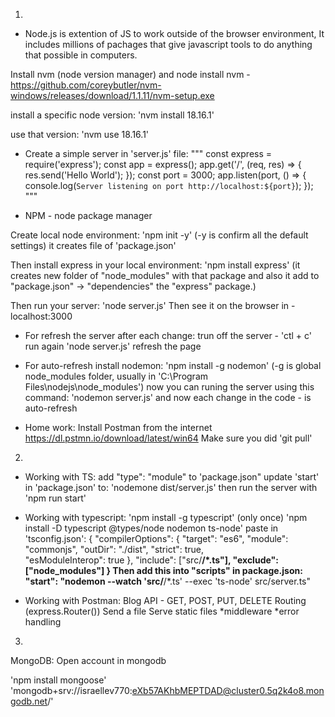 01. 
* Node.js is extention of JS to work outside of the browser environment,
It includes millions of pachages that give javascript tools to do anything that possible in computers. 

Install nvm (node version manager) and node
install nvm - https://github.com/coreybutler/nvm-windows/releases/download/1.1.11/nvm-setup.exe

install a specific node version:
'nvm install 18.16.1'

use that version:
'nvm use 18.16.1'

* Create a simple server in 'server.js' file:
"""
const express = require('express');
const app = express();
app.get('/', (req, res) => {
  res.send('Hello World');
});
const port = 3000;
app.listen(port, () => {
  console.log(`Server listening on port http://localhost:${port}`);
});
"""

* NPM - node package manager

Create local node environment:
'npm init -y' (-y is confirm all the default settings)
it creates file of 'package.json'

Then install express in your local environment:
'npm install express'
(it creates new folder of "node_modules" with that package
and also it add to "package.json" -> "dependencies" the "express" package.)

Then run your server:
'node server.js'
Then see it on the browser in - localhost:3000

* For refresh the server after each change:
trun off the server - 'ctl + c'
run again 'node server.js'
refresh the page

* For auto-refresh install nodemon:
'npm install -g nodemon' (-g is global node_modules folder, usually in 'C:\Program Files\nodejs\node_modules')
now you can runing the server using this command:
'nodemon server.js'
and now each change in the code - is auto-refresh

* Home work:
Install Postman from the internet https://dl.pstmn.io/download/latest/win64
Make sure you did 'git pull'


02. 
* Working with TS:
add "type": "module" to 'package.json"
update 'start' in 'package.json' to: 'nodemone dist/server.js'
then run the server with 'npm run start'

* Working with typescript:
'npm install -g typescript' (only once)
'npm install -D typescript @types/node nodemon ts-node'
paste in 'tsconfig.json':
{
  "compilerOptions": {
    "target": "es6", 
    "module": "commonjs",
    "outDir": "./dist", 
    "strict": true,   
    "esModuleInterop": true
  },
  "include": ["src/**/*.ts"],
  "exclude": ["node_modules"]
}
Then add this into "scripts" in package.json:
"start": "nodemon --watch 'src/**/*.ts' --exec 'ts-node' src/server.ts"

* Working with Postman:
Blog API - GET, POST, PUT, DELETE
Routing (express.Router())
Send a file
Serve static files 
*middleware
*error handling

3. 
MongoDB:
Open account in mongodb

'npm install mongoose'
'mongodb+srv://israellev770:eXb57AKhbMEPTDAD@cluster0.5q2k4o8.mongodb.net/'

